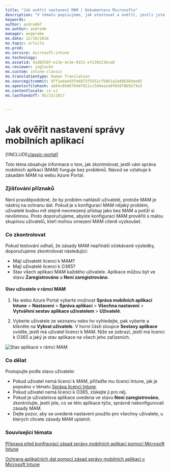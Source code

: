 ```yaml
---
title: "Jak ověřit nastavení MAM | Dokumentace Microsoftu"
description: "V tématu popisujeme, jak otestovat a ověřit, jestli jste správně nastavili zásady MAM a ty fungují podle očekávání."
keywords: 
author: andredm7
ms.author: andredm
manager: angerobe
ms.date: 12/19/2016
ms.topic: article
ms.prod: 
ms.service: microsoft-intune
ms.technology: 
ms.assetid: 41d82597-e13e-4c3e-9151-e71392236ca0
ms.reviewer: joglocke
ms.custom: intune-classic
ms.translationtype: Human Translation
ms.sourcegitcommit: 9ff1adae93fe6873f5551cf58b1a2e89638dee85
ms.openlocfilehash: ab04c85d6704d7011cc5d4ea2a9f83d78b5b73e3
ms.contentlocale: cs-cz
ms.lasthandoff: 05/23/2017


---
```


# <a name="validating-your-mobile-application-management-setup"></a>Jak ověřit nastavení správy mobilních aplikací

[!INCLUDE[classic-portal](../includes/classic-portal.md)]

Toto téma obsahuje informace o tom, jak zkontrolovat, jestli vám správa mobilních aplikací (MAM) funguje bez problémů. Návod se vztahuje k zásadám MAM na webu Azure Portal.

### <a name="checking-for-symptoms"></a>Zjišťování příznaků
Není pravděpodobné, že by problém nahlásili uživatelé, protože MAM je nástroj na ochranu dat. Pokud je s konfigurací MAM nějaký problém, uživatelé budou mít stejně neomezený přístup jako bez MAM a potíží si nevšimnou. Proto doporučujeme, abyste konfiguraci MAM prověřili s malou skupinou uživatelů, kteří mohou omezení MAM cíleně vyzkoušet.


### <a name="what-to-check"></a>Co zkontrolovat

Pokud testování odhalí, že zásady MAM nepřináší očekávané výsledky, doporučujeme zkontrolovat následující:

- Mají uživatelé licenci k MAM?
- Mají uživatelé licenci k O365?
- Stav všech aplikací MAM každého uživatele. Aplikace můžou být ve stavu **Zaregistrováno** a **Není zaregistrováno**.

#### <a name="user-mam-status"></a>Stav uživatele v rámci MAM
1. Na webu Azure Portal vyberte možnost **Správa mobilních aplikací Intune** > **Nastavení** > **Správa aplikací** > **Všechna nastavení** > **Vytváření sestav aplikace uživatelem** > **Uživatelé**.

2. Vyberte uživatele ze seznamu nebo ho vyhledejte, pak vyberte a klikněte na **Vybrat uživatele**. V horní části sloupce **Sestavy aplikace** uvidíte, jestli má uživatel licenci k MAM. Níže se zobrazí, jestli má licenci k O365 a jaký je stav aplikace na všech jeho zařízeních.

![Stav aplikace v rámci MAM](..\media\ts-mam-user-apps.png)

### <a name="what-to-do"></a>Co dělat
Postupujte podle stavu uživatele:

- Pokud uživatel nemá licenci k MAM, přiřaďte mu licenci Intune, jak je popsáno v tématu [Správa licencí Intune](..\get-started\start-with-a-paid-subscription-to-microsoft-intune.md).
- Pokud uživatel nemá licenci k O365, získejte ji pro něj.
- Pokud je uživatelova aplikace uvedena ve stavu **Není zaregistrováno**, zkontrolujte, jestli jste, co se této aplikace týče, správně nakonfigurovali zásady MAM.
- Dejte pozor, aby se uvedené nastavení použilo pro všechny uživatele, u kterých chcete zásady MAM uplatnit.

### <a name="see-also"></a>Související témata
[Příprava před konfigurací zásad správy mobilních aplikací pomocí Microsoft Intune](..\deploy-use\get-ready-to-configure-mobile-app-management-policies-with-microsoft-intune.md)

[Ochrana aplikačních dat pomocí zásad správy mobilních aplikací v Microsoft Intune](..\deploy-use\protect-app-data-using-mobile-app-management-policies-with-microsoft-intune.md)

